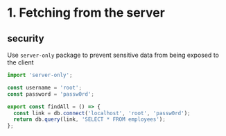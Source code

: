 <!-- .slide: class="two-column with-code " -->

# 1. Fetching from the server

## security

Use `server-only` package to prevent sensitive data from being exposed to the client

```js
import 'server-only';

const username = 'root';
const password = 'passw0rd';

export const findAll = () => {
  const link = db.connect('localhost', 'root', 'passw0rd');
  return db.query(link, 'SELECT * FROM employees');
};
```
